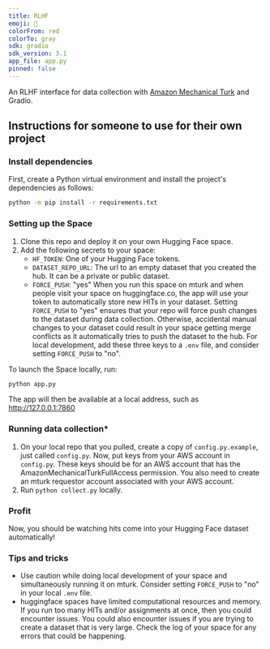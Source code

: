 ```yaml
---
title: RLHF
emoji: 🏢
colorFrom: red
colorTo: gray
sdk: gradio
sdk_version: 3.1
app_file: app.py
pinned: false
---
```


An RLHF interface for data collection with [Amazon Mechanical Turk](https://www.mturk.com) and Gradio.

## Instructions for someone to use for their own project

### Install dependencies

First, create a Python virtual environment and install the project's dependencies as follows:

```bash
python -m pip install -r requirements.txt
```

### Setting up the Space

1. Clone this repo and deploy it on your own Hugging Face space.
2. Add the following secrets to your space:
   - `HF_TOKEN`: One of your Hugging Face tokens.
   - `DATASET_REPO_URL`: The url to an empty dataset that you created the hub. It
    can be a private or public dataset.
   - `FORCE_PUSH`: "yes"
   When you run this space on mturk and when people visit your space on
   huggingface.co, the app will use your token to automatically store new HITs
   in your dataset. Setting `FORCE_PUSH` to "yes" ensures that your repo will
   force push changes to the dataset during data collection. Otherwise,
   accidental manual changes to your dataset could result in your space getting
   merge conflicts as it automatically tries to push the dataset to the hub. For
   local development, add these three keys to a `.env` file, and consider setting
   `FORCE_PUSH` to "no".

To launch the Space locally, run:

```bash
python app.py
```

The app will then be available at a local address, such as http://127.0.0.1:7860

### Running data collection*

1. On your local repo that you pulled, create a copy of `config.py.example`,
   just called `config.py`. Now, put keys from your AWS account in `config.py`.
   These keys should be for an AWS account that has the
   AmazonMechanicalTurkFullAccess permission. You also need to
   create an mturk requestor account associated with your AWS account.
2. Run `python collect.py` locally.

### Profit
Now, you should be watching hits come into your Hugging Face dataset
automatically!

### Tips and tricks

- Use caution while doing local development of your space and
simultaneously running it on mturk. Consider setting `FORCE_PUSH` to "no" in
your local `.env` file.
- huggingface spaces have limited computational resources and memory. If you
run too many HITs and/or assignments at once, then you could encounter issues.
You could also encounter issues if you are trying to create a dataset that is
very large. Check the log of your space for any errors that could be happening.
